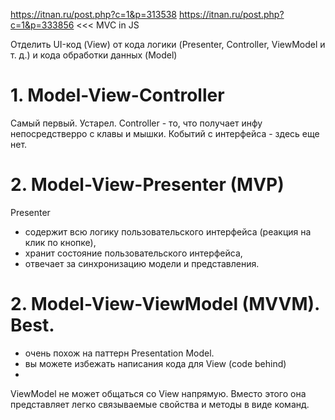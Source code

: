 https://itnan.ru/post.php?c=1&p=313538
https://itnan.ru/post.php?c=1&p=333856  <<< MVC in JS

Отделить UI-код (View) 
от кода логики (Presenter, Controller, ViewModel и т. д.) 
и кода обработки данных (Model)

# 1. Model-View-Controller
Самый первый. Устарел.
Controller - то, что получает инфу непосредстверро с клавы и мышки. Кобытий с интерфейса - здесь еще нет.



# 2. Model-View-Presenter (MVP)
Presenter 
- содержит всю логику пользовательского интерфейса (реакция на клик по кнопке),
- хранит состояние пользовательского интерфейса,
- отвечает за синхронизацию модели и представления.



# 2. Model-View-ViewModel (MVVM). Best.
- очень похож на паттерн Presentation Model.
- вы можете избежать написания кода для View (code behind)
- 
ViewModel не может общаться со View напрямую. 
Вместо этого она представляет легко связываемые свойства и методы в виде команд.


